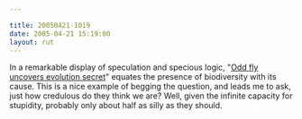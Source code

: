 ```yaml
---

title: 20050421-1019
date: 2005-04-21 15:19:00
layout: rut
---
```


<p> In a remarkable display of speculation and specious logic, "<a href="http://news.bbc.co.uk/2/hi/science/nature/4461827.stm">Odd fly
uncovers evolution secret</a>" equates the presence of biodiversity
with its cause.  This is a nice example of begging the question,
and leads me to ask, just how credulous do they think we are?  Well,
given the infinite capacity for stupidity, probably only about half
as silly as they should.</p>


